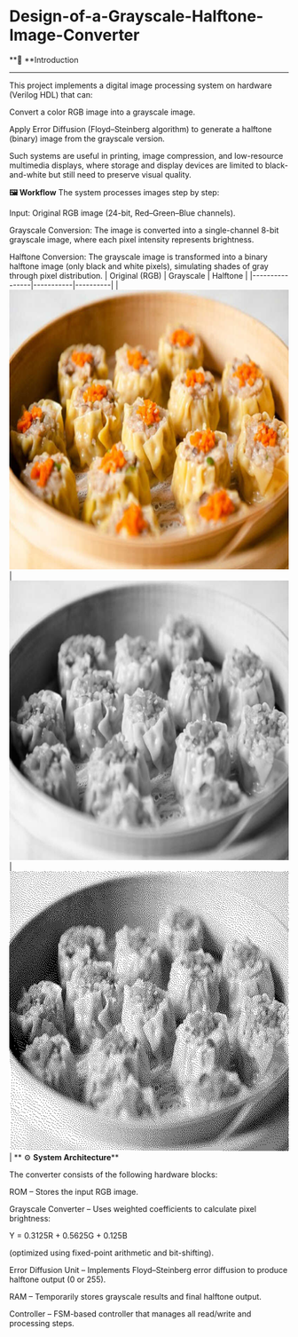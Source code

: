 # Design-of-a-Grayscale-Halftone-Image-Converter
**📌 **Introduction
****
This project implements a digital image processing system on hardware (Verilog HDL) that can:

Convert a color RGB image into a grayscale image.

Apply Error Diffusion (Floyd–Steinberg algorithm) to generate a halftone (binary) image from the grayscale version.

Such systems are useful in printing, image compression, and low-resource multimedia displays, where storage and display devices are limited to black-and-white but still need to preserve visual quality.

**🖼️ Workflow**
The system processes images step by step:

Input: Original RGB image (24-bit, Red–Green–Blue channels).

Grayscale Conversion: The image is converted into a single-channel 8-bit grayscale image, where each pixel intensity represents brightness.

Halftone Conversion: The grayscale image is transformed into a binary halftone image (only black and white pixels), simulating shades of gray through pixel distribution.
| Original (RGB) | Grayscale | Halftone |
|----------------|-----------|----------|
| ![Original](4.%20Halftone%20Image%20Converter_System/sim/image/xiu_mai.bmp) | ![Grayscale](4.%20Halftone%20Image%20Converter_System/sim/image/gray_test.bmp) | ![Halftone](4.%20Halftone%20Image%20Converter_System/sim/image/dot_test.bmp) |
**
⚙️ **System Architecture****

The converter consists of the following hardware blocks:

ROM – Stores the input RGB image.

Grayscale Converter – Uses weighted coefficients to calculate pixel brightness:

Y = 0.3125R + 0.5625G + 0.125B


(optimized using fixed-point arithmetic and bit-shifting).

Error Diffusion Unit – Implements Floyd–Steinberg error diffusion to produce halftone output (0 or 255).

RAM – Temporarily stores grayscale results and final halftone output.

Controller – FSM-based controller that manages all read/write and processing steps.

